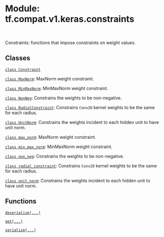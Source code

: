 <div itemscope itemtype="http://developers.google.com/ReferenceObject">
<meta itemprop="name" content="tf.compat.v1.keras.constraints" />
<meta itemprop="path" content="Stable" />
</div>

# Module: tf.compat.v1.keras.constraints


<table class="tfo-notebook-buttons tfo-api" align="left">
</table>



Constraints: functions that impose constraints on weight values.



## Classes

[`class Constraint`](../../../../tf/keras/constraints/Constraint.md)

[`class MaxNorm`](../../../../tf/keras/constraints/MaxNorm.md): MaxNorm weight constraint.

[`class MinMaxNorm`](../../../../tf/keras/constraints/MinMaxNorm.md): MinMaxNorm weight constraint.

[`class NonNeg`](../../../../tf/keras/constraints/NonNeg.md): Constrains the weights to be non-negative.

[`class RadialConstraint`](../../../../tf/keras/constraints/RadialConstraint.md): Constrains `Conv2D` kernel weights to be the same for each radius.

[`class UnitNorm`](../../../../tf/keras/constraints/UnitNorm.md): Constrains the weights incident to each hidden unit to have unit norm.

[`class max_norm`](../../../../tf/keras/constraints/MaxNorm.md): MaxNorm weight constraint.

[`class min_max_norm`](../../../../tf/keras/constraints/MinMaxNorm.md): MinMaxNorm weight constraint.

[`class non_neg`](../../../../tf/keras/constraints/NonNeg.md): Constrains the weights to be non-negative.

[`class radial_constraint`](../../../../tf/keras/constraints/RadialConstraint.md): Constrains `Conv2D` kernel weights to be the same for each radius.

[`class unit_norm`](../../../../tf/keras/constraints/UnitNorm.md): Constrains the weights incident to each hidden unit to have unit norm.

## Functions

[`deserialize(...)`](../../../../tf/keras/constraints/deserialize.md)

[`get(...)`](../../../../tf/keras/constraints/get.md)

[`serialize(...)`](../../../../tf/keras/constraints/serialize.md)

